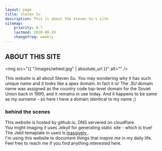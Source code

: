 ```yaml
---
layout: page
title: Steven Su
description: This is about the Steven Su's site
sitemap:
    priority: 0.7
    lastmod: 2020-08-20
    changefreq: weekly
---
```

## ABOUT THIS SITE

<span class="image left"><img src="{{ "/images/wheel.jpg" | absolute_url }}" alt="" /></span>

This website is all about Steven Su. You may wondering why it has such unique name and it looks like a apex domain. In fact it is! The .SU domain name was assigned as the country code top-level domain for the Soviet Union back in 1990, and it remains in use today. And it happens to be same as my surname - so here I have a domain identical to my name ;)

### behind the scenes

  <p>
  
  This website is hosted by github.io, DNS servered on cloudflare.<br />
  You might imaging it uses Jekyll for generating static site - which is true! <br />
  The Jekll temaplate in used is <a href="https://github.com/jekyllup/jekyll-theme-massively"> massively </a>.<br />
  I'm using this website to document things that inspire me in my daily life. <br />
  Feel free to reach me if you find anything interested here. <br />
  </p>



